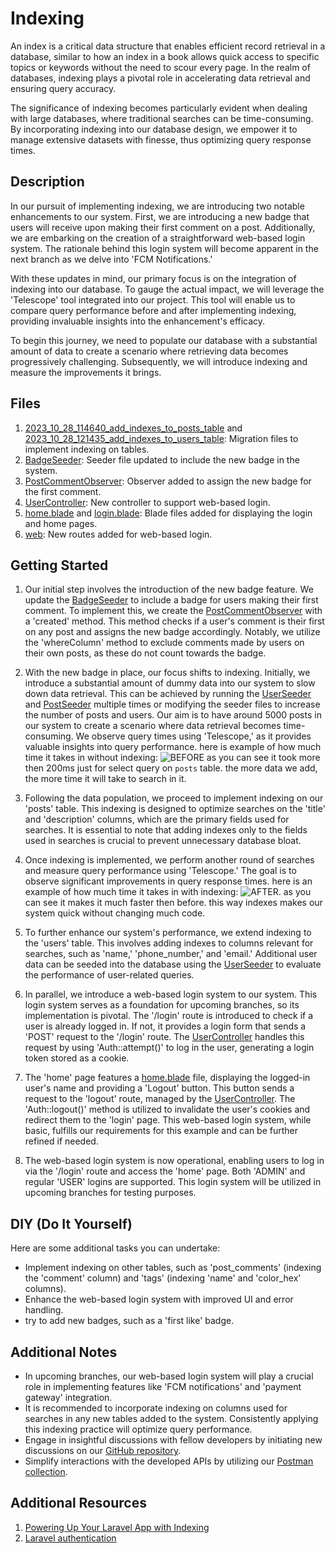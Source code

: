 # Indexing

An index is a critical data structure that enables efficient record retrieval in a database, similar to how an index in a book allows quick access to specific topics or keywords without the need to scour every page. In the realm of databases, indexing plays a pivotal role in accelerating data retrieval and ensuring query accuracy.

The significance of indexing becomes particularly evident when dealing with large databases, where traditional searches can be time-consuming. By incorporating indexing into our database design, we empower it to manage extensive datasets with finesse, thus optimizing query response times.

## Description

In our pursuit of implementing indexing, we are introducing two notable enhancements to our system. First, we are introducing a new badge that users will receive upon making their first comment on a post. Additionally, we are embarking on the creation of a straightforward web-based login system. The rationale behind this login system will become apparent in the next branch as we delve into 'FCM Notifications.'

With these updates in mind, our primary focus is on the integration of indexing into our database. To gauge the actual impact, we will leverage the 'Telescope' tool integrated into our project. This tool will enable us to compare query performance before and after implementing indexing, providing invaluable insights into the enhancement's efficacy.

To begin this journey, we need to populate our database with a substantial amount of data to create a scenario where retrieving data becomes progressively challenging. Subsequently, we will introduce indexing and measure the improvements it brings.

## Files

1. [2023_10_28_114640_add_indexes_to_posts_table](database/migrations/2023_10_28_114640_add_indexes_to_posts_table.php) and [2023_10_28_121435_add_indexes_to_users_table](database/migrations/2023_10_28_121435_add_indexes_to_users_table.php): Migration files to implement indexing on tables.
2. [BadgeSeeder](database/seeders/BadgeSeeder.php): Seeder file updated to include the new badge in the system.
3. [PostCommentObserver](app/Observers/PostCommentObserver.php): Observer added to assign the new badge for the first comment.
4. [UserController](app/Http/Controllers/Web/UserController.php): New controller to support web-based login.
5. [home.blade](resources/views/auth/home.blade.php) and [login.blade](resources/views/auth/login.blade.php): Blade files added for displaying the login and home pages.
6. [web](routes/web.php): New routes added for web-based login.

## Getting Started

1. Our initial step involves the introduction of the new badge feature. We update the [BadgeSeeder](database/seeders/BadgeSeeder.php) to include a badge for users making their first comment. To implement this, we create the [PostCommentObserver](app/Observers/PostCommentObserver.php) with a 'created' method. This method checks if a user's comment is their first on any post and assigns the new badge accordingly. Notably, we utilize the 'whereColumn' method to exclude comments made by users on their own posts, as these do not count towards the badge.

2. With the new badge in place, our focus shifts to indexing. Initially, we introduce a substantial amount of dummy data into our system to slow down data retrieval. This can be achieved by running the [UserSeeder](database/seeders/UserSeeder.php) and [PostSeeder](database/seeders/PostSeeder.php) multiple times or modifying the seeder files to increase the number of posts and users. Our aim is to have around 5000 posts in our system to create a scenario where data retrieval becomes time-consuming. We observe query times using 'Telescope,' as it provides valuable insights into query performance. here is example of how much time it takes in without indexing: <img src="https://i.ibb.co/VV7FfDG/BEFORE.png" alt="BEFORE" border="0"> as you can see it took more then 200ms just for select query on `posts` table. the more data we add, the more time it will take to search in it.

3. Following the data population, we proceed to implement indexing on our 'posts' table. This indexing is designed to optimize searches on the 'title' and 'description' columns, which are the primary fields used for searches. It is essential to note that adding indexes only to the fields used in searches is crucial to prevent unnecessary database bloat. 

4. Once indexing is implemented, we perform another round of searches and measure query performance using 'Telescope.' The goal is to observe significant improvements in query response times. here is an example of how much time it takes in with indexing: <img src="https://i.ibb.co/c14Wb7c/AFTER.png" alt="AFTER" border="0">. as you can see it makes it much faster then before. this way indexes makes our system quick without changing much code.

5. To further enhance our system's performance, we extend indexing to the 'users' table. This involves adding indexes to columns relevant for searches, such as 'name,' 'phone_number,' and 'email.' Additional user data can be seeded into the database using the [UserSeeder](database/seeders/UserSeeder.php) to evaluate the performance of user-related queries.

6. In parallel, we introduce a web-based login system to our system. This login system serves as a foundation for upcoming branches, so its implementation is pivotal. The '/login' route is introduced to check if a user is already logged in. If not, it provides a login form that sends a 'POST' request to the '/login' route. The [UserController](app/Http/Controllers/Web/UserController.php) handles this request by using 'Auth::attempt()' to log in the user, generating a login token stored as a cookie.

7. The 'home' page features a [home.blade](resources/views/auth/home.blade.php) file, displaying the logged-in user's name and providing a 'Logout' button. This button sends a request to the 'logout' route, managed by the [UserController](app/Http/Controllers/Web/UserController.php). The 'Auth::logout()' method is utilized to invalidate the user's cookies and redirect them to the 'login' page. This web-based login system, while basic, fulfills our requirements for this example and can be further refined if needed.

8. The web-based login system is now operational, enabling users to log in via the '/login' route and access the 'home' page. Both 'ADMIN' and regular 'USER' logins are supported. This login system will be utilized in upcoming branches for testing purposes.

## DIY (Do It Yourself)

Here are some additional tasks you can undertake:

- Implement indexing on other tables, such as 'post_comments' (indexing the 'comment' column) and 'tags' (indexing 'name' and 'color_hex' columns).
- Enhance the web-based login system with improved UI and error handling.
- try to add new badges, such as a 'first like' badge.

## Additional Notes

- In upcoming branches, our web-based login system will play a crucial role in implementing features like 'FCM notifications' and 'payment gateway' integration.
- It is recommended to incorporate indexing on columns used for searches in any new tables added to the system. Consistently applying this indexing practice will optimize query performance.
- Engage in insightful discussions with fellow developers by initiating new discussions on our [GitHub repository](https://github.com/mazimez/laravel-hands-on/discussions).
- Simplify interactions with the developed APIs by utilizing our [Postman collection](https://elements.getpostman.com/redirect?entityId=13692349-4c7deece-f174-43a3-adfa-95e6cf36792b&entityType=collection).

## Additional Resources
1. [Powering Up Your Laravel App with Indexing](https://sauvikkundu.medium.com/accelerating-your-database-game-powering-up-your-laravel-app-with-indexing-42f35f3f5a56)
2. [Laravel authentication](https://laravel.com/docs/10.x/authentication)
